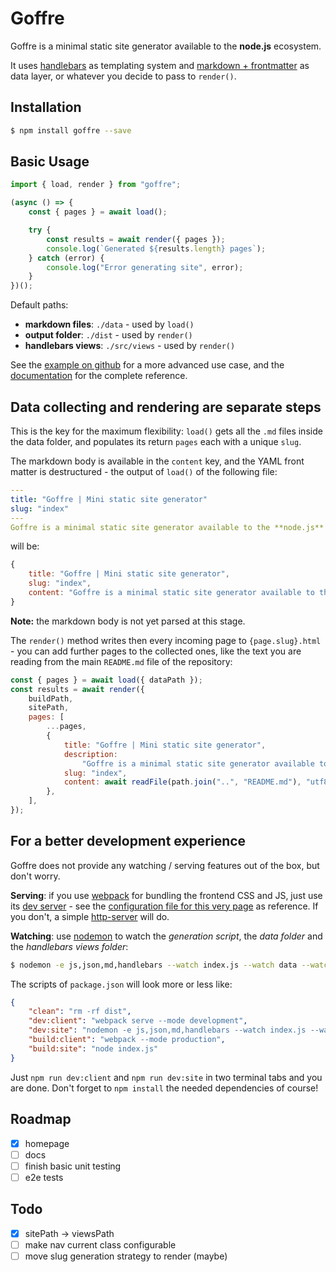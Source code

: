 # Goffre

Goffre is a minimal static site generator available to the **node.js** ecosystem.

It uses [handlebars][handlebars] as templating system and [markdown + frontmatter][mdfront] as data layer, or whatever you decide to pass to `render()`.

## Installation

```bash
$ npm install goffre --save
```

## Basic Usage

```js
import { load, render } from "goffre";

(async () => {
    const { pages } = await load();

    try {
        const results = await render({ pages });
        console.log(`Generated ${results.length} pages`);
    } catch (error) {
        console.log("Error generating site", error);
    }
})();
```

Default paths:

-   **markdown files**: `./data` - used by `load()`
-   **output folder**: `./dist` - used by `render()`
-   **handlebars views**: `./src/views` - used by `render()`

See the [example on github][example] for a more advanced use case, and the [documentation][docs] for the complete reference.

## Data collecting and rendering are separate steps

This is the key for the maximum flexibility: `load()` gets all the `.md` files inside the data folder, and populates its return `pages` each with a unique `slug`.

The markdown body is available in the `content` key, and the YAML front matter is destructured - the output of `load()` of the following file:

```yaml
---
title: "Goffre | Mini static site generator"
slug: "index"
---
Goffre is a minimal static site generator available to the **node.js** ecosystem.
```

will be:

```js
{
    title: "Goffre | Mini static site generator",
    slug: "index",
    content: "Goffre is a minimal static site generator available to the **node.js** ecosystem."
}
```

**Note:** the markdown body is not yet parsed at this stage.

The `render()` method writes then every incoming page to `{page.slug}.html` - you can add further pages to the collected ones, like the text you are reading from the main `README.md` file of the repository:

```js
const { pages } = await load({ dataPath });
const results = await render({
    buildPath,
    sitePath,
    pages: [
        ...pages,
        {
            title: "Goffre | Mini static site generator",
            description:
                "Goffre is a minimal static site generator available to the node.js ecosystem.",
            slug: "index",
            content: await readFile(path.join("..", "README.md"), "utf8"),
        },
    ],
});
```

## For a better development experience

Goffre does not provide any watching / serving features out of the box, but don't worry.

**Serving**: if you use [webpack][webpack] for bundling the frontend CSS and JS, just use its [dev server][webpack-dev-server] - see the [configuration file for this very page][webpack-config] as reference. If you don't, a simple [http-server][http-server] will do.

**Watching**: use [nodemon][nodemon] to watch the _generation script_, the _data folder_ and the _handlebars views folder_:

```bash
$ nodemon -e js,json,md,handlebars --watch index.js --watch data --watch src/views
```

The scripts of `package.json` will look more or less like:

```json
{
    "clean": "rm -rf dist",
    "dev:client": "webpack serve --mode development",
    "dev:site": "nodemon -e js,json,md,handlebars --watch index.js --watch data --watch src/views",
    "build:client": "webpack --mode production",
    "build:site": "node index.js"
}
```

Just `npm run dev:client` and `npm run dev:site` in two terminal tabs and you are done. Don't forget to `npm install` the needed dependencies of course!

## Roadmap

-   [x] homepage
-   [ ] docs
-   [ ] finish basic unit testing
-   [ ] e2e tests

## Todo

-   [x] sitePath -> viewsPath
-   [ ] make nav current class configurable
-   [ ] move slug generation strategy to render (maybe)

[handlebars]: https://handlebarsjs.com/
[express-handlebars]: https://www.npmjs.com/package/express-handlebars
[mdfront]: https://www.google.com/search?q=markdown+frontmatter
[webpack]: https://webpack.js.org/
[webpack-dev-server]: https://webpack.js.org/configuration/dev-server/
[http-server]: https://www.npmjs.com/package/http-server
[nodemon]: https://www.npmjs.com/package/nodemon
[example]: https://github.com/moonwave99/goffre/tree/main/example
[docs]: https://moonwave99.github.io/goffre/docs
[webpack-config]: https://github.com/moonwave99/goffre/blob/main/homepage/webpack.config.cjs
